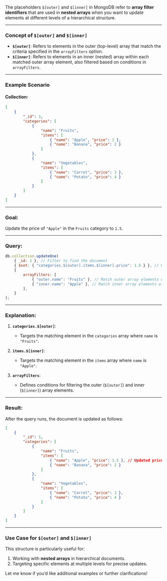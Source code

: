 The placeholders `$[outer]` and `$[inner]` in MongoDB refer to **array filter identifiers** that are used in **nested arrays** when you want to update elements at different levels of a hierarchical structure.

---

### Concept of `$[outer]` and `$[inner]`

-   **`$[outer]`**:
    Refers to elements in the outer (top-level) array that match the criteria specified in the `arrayFilters` option.
-   **`$[inner]`**:
    Refers to elements in an inner (nested) array within each matched outer array element, also filtered based on conditions in `arrayFilters`.

---

### Example Scenario

#### Collection:

```json
[
    {
        "_id": 1,
        "categories": [
            {
                "name": "Fruits",
                "items": [
                    { "name": "Apple", "price": 1 },
                    { "name": "Banana", "price": 2 }
                ]
            },
            {
                "name": "Vegetables",
                "items": [
                    { "name": "Carrot", "price": 3 },
                    { "name": "Potato", "price": 4 }
                ]
            }
        ]
    }
]
```

---

### Goal:

Update the price of `"Apple"` in the `Fruits` category to `1.5`.

---

### Query:

```javascript
db.collection.updateOne(
    { _id: 1 }, // Filter to find the document
    { $set: { "categories.$[outer].items.$[inner].price": 1.5 } }, // Update nested price
    {
        arrayFilters: [
            { "outer.name": "Fruits" }, // Match outer array elements with name "Fruits"
            { "inner.name": "Apple" }, // Match inner array elements with name "Apple"
        ],
    }
);
```

---

### Explanation:

1. **`categories.$[outer]`**:
    - Targets the matching element in the `categories` array where `name` is `"Fruits"`.
2. **`items.$[inner]`**:

    - Targets the matching element in the `items` array where `name` is `"Apple"`.

3. **`arrayFilters`**:
    - Defines conditions for filtering the outer (`$[outer]`) and inner (`$[inner]`) array elements.

---

### Result:

After the query runs, the document is updated as follows:

```json
[
    {
        "_id": 1,
        "categories": [
            {
                "name": "Fruits",
                "items": [
                    { "name": "Apple", "price": 1.5 }, // Updated price
                    { "name": "Banana", "price": 2 }
                ]
            },
            {
                "name": "Vegetables",
                "items": [
                    { "name": "Carrot", "price": 3 },
                    { "name": "Potato", "price": 4 }
                ]
            }
        ]
    }
]
```

---

### Use Case for `$[outer]` and `$[inner]`

This structure is particularly useful for:

1. Working with **nested arrays** in hierarchical documents.
2. Targeting specific elements at multiple levels for precise updates.

Let me know if you’d like additional examples or further clarifications!
